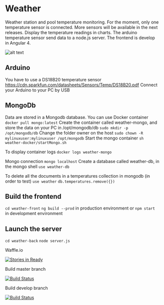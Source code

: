 # Weather

Weather station and pool temperature monitoring.
For the moment, only one temperature sensor is connected. More sensors will be available in the next releases.
Display the temperature readings in charts. The arduino temperature sensor send data to a node.js server. The frontend is develop in Angular 4.

![alt text](https://github.com/FabreFrederic/weather/raw/master/screenshot.gif "screenshot")

## Arduino
You have to use a DS18B20 temperature sensor
https://cdn.sparkfun.com/datasheets/Sensors/Temp/DS18B20.pdf
Connect your Arduino to your PC by USB

## MongoDb
Data are stored in a Mongodb database.
You can use Docker container
`docker pull mongo:latest`
Create the container called weather-mongo, and store the data on your PC in /opt/mongodb/db
`sudo mkdir -p /opt/mongodb/db`
Change the folder owner on the host
`sudo chown -R mylinuxuser:mylinuxuser /opt/mongodb`
Start the mongo container
`sh weather-docker/startMongo.sh`

To display container logs
`docker logs weather-mongo`

Mongo connection
`mongo localhost`
Create a database called weather-db, in the mongo shell
`use weather-db`

To delete all the documents in a temperatures collection in mongodb (in order to test)
`use weather`
`db.temperatures.remove({})`

## Build the frontend
`cd weather-front`
`ng build --prod` in production environment
or
`npm start` in development environment

## Launch the server
`cd weather-back`
`node server.js`


Waffle.io

[![Stories in Ready](https://badge.waffle.io/FabreFrederic/weather.svg?label=ready&title=Ready)](http://waffle.io/FabreFrederic/weather)

Build master branch

[![Build Status](https://travis-ci.org/FabreFrederic/weather.svg?branch=master)](https://travis-ci.org/FabreFrederic/weather)

Build develop branch

[![Build Status](https://travis-ci.org/FabreFrederic/weather.svg?branch=develop)](https://travis-ci.org/FabreFrederic/weather)
